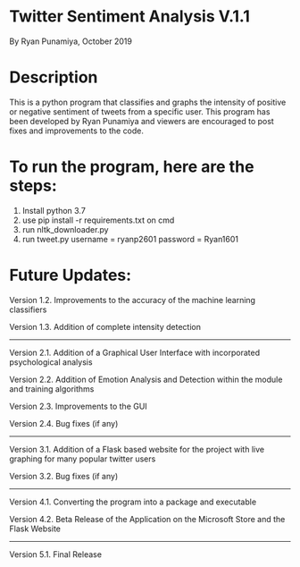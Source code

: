 # Twitter Sentiment Analysis V.1.1
By Ryan Punamiya, October 2019

# Description
This is a python program that classifies and graphs the intensity of positive or negative sentiment of tweets from a specific user. This program has been developed by Ryan Punamiya and viewers are encouraged to post fixes and improvements to the code.

# To run the program, here are the steps:
1. Install python 3.7
2. use pip install -r requirements.txt on cmd
3. run nltk_downloader.py
4. run tweet.py
	username = ryanp2601
	password = Ryan1601

# Future Updates:
Version 1.2. Improvements to the accuracy of the machine learning classifiers

Version 1.3. Addition of complete intensity detection

----------------------------------------------------------------------------------------------------------------------------------------

Version 2.1. Addition of a Graphical User Interface with incorporated psychological analysis

Version 2.2. Addition of Emotion Analysis and Detection within the module and training algorithms

Version 2.3. Improvements to the GUI

Version 2.4. Bug fixes (if any)

----------------------------------------------------------------------------------------------------------------------------------------

Version 3.1. Addition of a Flask based website for the project with live graphing for many popular twitter users

Version 3.2. Bug fixes (if any)

----------------------------------------------------------------------------------------------------------------------------------------

Version 4.1. Converting the program into a package and executable

Version 4.2. Beta Release of the Application on the Microsoft Store and the Flask Website

----------------------------------------------------------------------------------------------------------------------------------------

Version 5.1. Final Release
